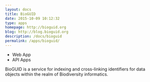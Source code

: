 ```yaml
---
layout: docs
title: BioGUID
date: 2015-10-09 10:12:32
type: apps
homepage: http://bioguid.org
blog: http://blog.bioguid.org
description: /docs/bioguid
permalink: /apps/bioguid/
---
```

<div class="note application">
  <ul>
    <li>Web App</li>
    <li>API Apps</li>
  </ul>
  <p>BioGUID is a service for indexing and cross-linking identifiers for data objects within the realm of Biodiversity informatics.</p>
</div>
